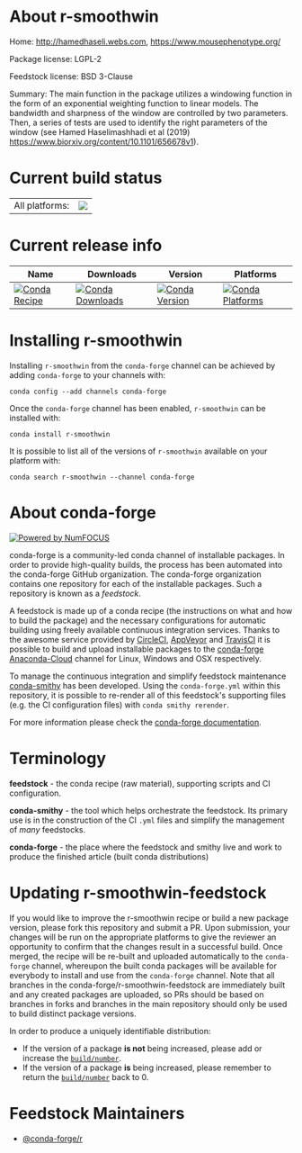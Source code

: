 About r-smoothwin
=================

Home: http://hamedhaseli.webs.com, https://www.mousephenotype.org/

Package license: LGPL-2

Feedstock license: BSD 3-Clause

Summary: The main function in the package utilizes a windowing function in the form of an exponential weighting function to linear models. The bandwidth and sharpness of the window are controlled by two parameters. Then, a series of tests are used to identify the right parameters of the window (see Hamed Haselimashhadi et al (2019) <https://www.biorxiv.org/content/10.1101/656678v1>).



Current build status
====================


<table><tr><td>All platforms:</td>
    <td>
      <a href="https://dev.azure.com/conda-forge/feedstock-builds/_build/latest?definitionId=5463&branchName=master">
        <img src="https://dev.azure.com/conda-forge/feedstock-builds/_apis/build/status/r-smoothwin-feedstock?branchName=master">
      </a>
    </td>
  </tr>
</table>

Current release info
====================

| Name | Downloads | Version | Platforms |
| --- | --- | --- | --- |
| [![Conda Recipe](https://img.shields.io/badge/recipe-r--smoothwin-green.svg)](https://anaconda.org/conda-forge/r-smoothwin) | [![Conda Downloads](https://img.shields.io/conda/dn/conda-forge/r-smoothwin.svg)](https://anaconda.org/conda-forge/r-smoothwin) | [![Conda Version](https://img.shields.io/conda/vn/conda-forge/r-smoothwin.svg)](https://anaconda.org/conda-forge/r-smoothwin) | [![Conda Platforms](https://img.shields.io/conda/pn/conda-forge/r-smoothwin.svg)](https://anaconda.org/conda-forge/r-smoothwin) |

Installing r-smoothwin
======================

Installing `r-smoothwin` from the `conda-forge` channel can be achieved by adding `conda-forge` to your channels with:

```
conda config --add channels conda-forge
```

Once the `conda-forge` channel has been enabled, `r-smoothwin` can be installed with:

```
conda install r-smoothwin
```

It is possible to list all of the versions of `r-smoothwin` available on your platform with:

```
conda search r-smoothwin --channel conda-forge
```


About conda-forge
=================

[![Powered by NumFOCUS](https://img.shields.io/badge/powered%20by-NumFOCUS-orange.svg?style=flat&colorA=E1523D&colorB=007D8A)](http://numfocus.org)

conda-forge is a community-led conda channel of installable packages.
In order to provide high-quality builds, the process has been automated into the
conda-forge GitHub organization. The conda-forge organization contains one repository
for each of the installable packages. Such a repository is known as a *feedstock*.

A feedstock is made up of a conda recipe (the instructions on what and how to build
the package) and the necessary configurations for automatic building using freely
available continuous integration services. Thanks to the awesome service provided by
[CircleCI](https://circleci.com/), [AppVeyor](https://www.appveyor.com/)
and [TravisCI](https://travis-ci.org/) it is possible to build and upload installable
packages to the [conda-forge](https://anaconda.org/conda-forge)
[Anaconda-Cloud](https://anaconda.org/) channel for Linux, Windows and OSX respectively.

To manage the continuous integration and simplify feedstock maintenance
[conda-smithy](https://github.com/conda-forge/conda-smithy) has been developed.
Using the ``conda-forge.yml`` within this repository, it is possible to re-render all of
this feedstock's supporting files (e.g. the CI configuration files) with ``conda smithy rerender``.

For more information please check the [conda-forge documentation](https://conda-forge.org/docs/).

Terminology
===========

**feedstock** - the conda recipe (raw material), supporting scripts and CI configuration.

**conda-smithy** - the tool which helps orchestrate the feedstock.
                   Its primary use is in the construction of the CI ``.yml`` files
                   and simplify the management of *many* feedstocks.

**conda-forge** - the place where the feedstock and smithy live and work to
                  produce the finished article (built conda distributions)


Updating r-smoothwin-feedstock
==============================

If you would like to improve the r-smoothwin recipe or build a new
package version, please fork this repository and submit a PR. Upon submission,
your changes will be run on the appropriate platforms to give the reviewer an
opportunity to confirm that the changes result in a successful build. Once
merged, the recipe will be re-built and uploaded automatically to the
`conda-forge` channel, whereupon the built conda packages will be available for
everybody to install and use from the `conda-forge` channel.
Note that all branches in the conda-forge/r-smoothwin-feedstock are
immediately built and any created packages are uploaded, so PRs should be based
on branches in forks and branches in the main repository should only be used to
build distinct package versions.

In order to produce a uniquely identifiable distribution:
 * If the version of a package **is not** being increased, please add or increase
   the [``build/number``](https://conda.io/docs/user-guide/tasks/build-packages/define-metadata.html#build-number-and-string).
 * If the version of a package **is** being increased, please remember to return
   the [``build/number``](https://conda.io/docs/user-guide/tasks/build-packages/define-metadata.html#build-number-and-string)
   back to 0.

Feedstock Maintainers
=====================

* [@conda-forge/r](https://github.com/conda-forge/r/)


